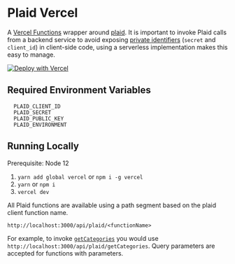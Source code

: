 # Plaid Vercel

A [Vercel Functions](https://vercel.com/docs/v2/serverless-functions/introduction) wrapper around [plaid](https://github.com/plaid/plaid-node). It is important to invoke Plaid calls from a backend service to avoid exposing [private identifiers](https://plaid.com/docs/quickstart/#api-keys) (`secret` and `client_id`) in client-side code, using a serverless implementation makes this easy to manage.

[![Deploy with Vercel](https://vercel.com/button)](https://vercel.com/new/project?template=https://github.com/rhino88/plaid-vercel)

## Required Environment Variables

```
  PLAID_CLIENT_ID
  PLAID_SECRET
  PLAID_PUBLIC_KEY
  PLAID_ENVIRONMENT
```

## Running Locally

Prerequisite: Node 12

1. `yarn add global vercel` or `npm i -g vercel`
1. `yarn` or `npm i`
1. `vercel dev`

All Plaid functions are available using a path segment based on the plaid client function name.

`http://localhost:3000/api/plaid/<functionName>`

For example, to invoke [`getCategories`](https://plaid.com/docs/#all-categories-request) you would use `http://localhost:3000/api/plaid/getCategories`. Query parameters are accepted for functions with parameters.
